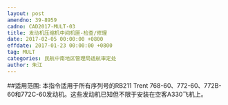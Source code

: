 ```yaml
---
layout: post
amendno: 39-8959
cadno: CAD2017-MULT-03
title: 发动机压缩机中间机匣-检查/修理
date: 2017-02-05 00:00:00 +0800
effdate: 2017-01-23 00:00:00 +0800
tag: MULT
categories: 民航中南地区管理局适航审定处
author: 朱江
---
```


##适用范围:
本指令适用于所有序列号的RB211 Trent 768-60、772-60、772B-60和772C-60发动机。这些发动机已知但不限于安装在空客A330飞机上。

